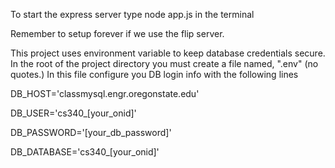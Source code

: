 To start the express server type node app.js in the terminal

Remember to setup forever if we use the flip server.

This project uses environment variable to keep database credentials secure.
In the root of the project directory you must create a file named, ".env" (no quotes.)
In this file configure you DB login info with the following lines

DB_HOST='classmysql.engr.oregonstate.edu'

DB_USER='cs340_[your_onid]'

DB_PASSWORD='[your_db_password]'

DB_DATABASE='cs340_[your_onid]'
